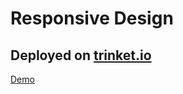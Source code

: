<h1>Responsive Design</h1>
<h2>Deployed on <a target="_blank" href="https://www.trinket.io">trinket.io</a></h2>
<div><a target="_blank" href="https://trinket.io/html/570af901b5">Demo</a></div>
